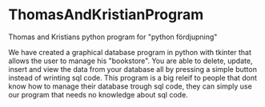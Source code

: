 # ThomasAndKristianProgram
Thomas and Kristians python program for "python fördjupning"


We have created a graphical database program in python with tkinter that allows the user to manage his "bookstore". You are able to delete, update, insert and view the data from your database all by pressing a simple button instead of wrinting sql code. This program is a big releif to people that dont know how to manage their database trough sql code, they can simply use our program that needs no knowledge about sql code.

